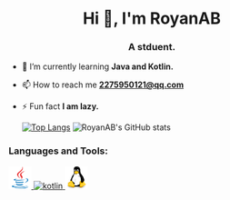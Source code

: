 <h1 align="center">Hi 👋, I'm RoyanAB</h1>
<h3 align="center">A stduent.</h3>

- 🌱 I’m currently learning **Java and Kotlin.**

- 📫 How to reach me **2275950121@qq.com**

- ⚡ Fun fact **I am lazy.**


  [![Top Langs](https://github-readme-stats.vercel.app/api/top-langs/?username=RoyanAB&layout=compact)](https://github.com/anuraghazra/github-readme-stats)
  ![RoyanAB's GitHub stats](https://github-readme-stats.vercel.app/api?username=RoyanAB&count_private=true)

<h3 align="left">Languages and Tools:</h3>
<p align="left"> <a href="https://www.java.com" target="_blank" rel="noreferrer"> <img src="https://raw.githubusercontent.com/devicons/devicon/master/icons/java/java-original.svg" alt="java" width="40" height="40"/> </a> <a href="https://kotlinlang.org" target="_blank" rel="noreferrer"> <img src="https://www.vectorlogo.zone/logos/kotlinlang/kotlinlang-icon.svg" alt="kotlin" width="40" height="40"/> </a> <a href="https://www.linux.org/" target="_blank" rel="noreferrer"> <img src="https://raw.githubusercontent.com/devicons/devicon/master/icons/linux/linux-original.svg" alt="linux" width="40" height="40"/> </a> </p>
